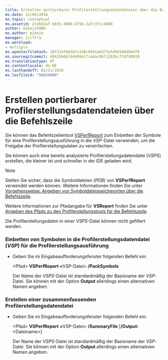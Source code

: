 ```yaml
---
title: Erstellen portierbarer Profilerstellungsdatendateien über die Befehlszeile | Microsoft-Dokumentation
ms.date: 11/04/2016
ms.topic: conceptual
ms.assetid: 2ceb63a7-b835-4988-b756-2afc3fcc4808
author: mikejo5000
ms.author: mikejo
manager: jillfra
ms.workload:
- multiple
ms.openlocfilehash: 10f314f0b587c438c6691a6d7fe5d9d108d06479
ms.sourcegitcommit: d0425b6b7d4b99e17ca6ac0671282bc718f80910
ms.translationtype: HT
ms.contentlocale: de-DE
ms.lasthandoff: 02/21/2019
ms.locfileid: "56654008"
---
```

# <a name="create-portable-profiling-data-files-from-the-command-line"></a>Erstellen portierbarer Profilerstellungsdatendateien über die Befehlszeile
Sie können das Befehlszeilentool [VSPerfReport](../profiling/vsperfreport.md) zum Einbetten der Symbole für eine Profilerstellungsausführung in die *VSP*-Datei verwenden, um die Freigabe der Profilerstellungsdaten zu vereinfachen.

 Sie können auch eine bereits analysierte Profilerstellungsdatendatei (*VSPS*) erstellen, die kleiner ist und schneller in der IDE geladen wird.

> [!NOTE]
>  Stellen Sie sicher, dass die Symboldateien (*PDB*) von **VSPerfReport** verwendet werden können. Weitere Informationen finden Sie unter [Vorgehensweise: Angeben von Symboldateispeicherorten über die Befehlszeile](../profiling/how-to-specify-symbol-file-locations-from-the-command-line.md).
>
>  Weitere Informationen zur Pfadangabe für **VSReport** finden Sie unter [Angeben des Pfads zu den Profilerstellungstools für die Befehlszeile](../profiling/specifying-the-path-to-profiling-tools-command-line-tools.md).
>
>  Die Profilerstellungsdaten in einer *VSPS*-Datei können nicht gefiltert werden.

### <a name="to-embed-the-symbols-for-a-profiling-run-into-a-profiling-data-vsp-file"></a>Einbetten von Symbolen in die Profilerstellungsdatendatei (*VSP*) für die Profilerstellungsausführung

- Geben Sie im Eingabeaufforderungsfenster folgenden Befehl ein:

   \<Pfad> <strong>VSPerfReport \<</strong>VSP-Datei> **/PackSymbols**

   Der Name der *VSPS*-Datei ist standardmäßig der Basisname der *VSP*-Datei. Sie können mit der Option **Output** allerdings einen alternativen Namen angeben.

### <a name="to-create-a-summary-profiling-data-file"></a>Erstellen einer zusammenfassenden Profilerstellungsdatendatei

- Geben Sie im Eingabeaufforderungsfenster folgenden Befehl ein:

   \<Pfad> <strong>VSPerfReport \<</strong>VSP-Datei> **/SummaryFile** [**/Output:**\<Dateiname>]

   Der Name der *VSPS*-Datei ist standardmäßig der Basisname der *VSP*-Datei. Sie können mit der Option **Output** allerdings einen alternativen Namen angeben.